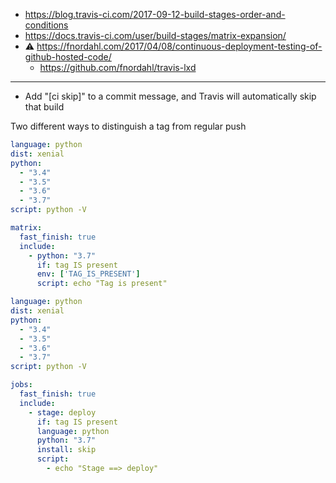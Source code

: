 * https://blog.travis-ci.com/2017-09-12-build-stages-order-and-conditions
* https://docs.travis-ci.com/user/build-stages/matrix-expansion/
* :warning: https://fnordahl.com/2017/04/08/continuous-deployment-testing-of-github-hosted-code/
    * https://github.com/fnordahl/travis-lxd
------
* Add "[ci skip]" to a commit message, and Travis will automatically skip that build

Two different ways to distinguish a tag from regular push

```yaml
language: python
dist: xenial
python:
  - "3.4"
  - "3.5"
  - "3.6"
  - "3.7"
script: python -V

matrix:
  fast_finish: true
  include:
    - python: "3.7"
      if: tag IS present
      env: ['TAG_IS_PRESENT'] 
      script: echo "Tag is present"
```
```yaml
language: python
dist: xenial
python:
  - "3.4"
  - "3.5"
  - "3.6"
  - "3.7"
script: python -V

jobs:
  fast_finish: true
  include:
    - stage: deploy
      if: tag IS present
      language: python
      python: "3.7"
      install: skip
      script:
        - echo "Stage ==> deploy"
```
